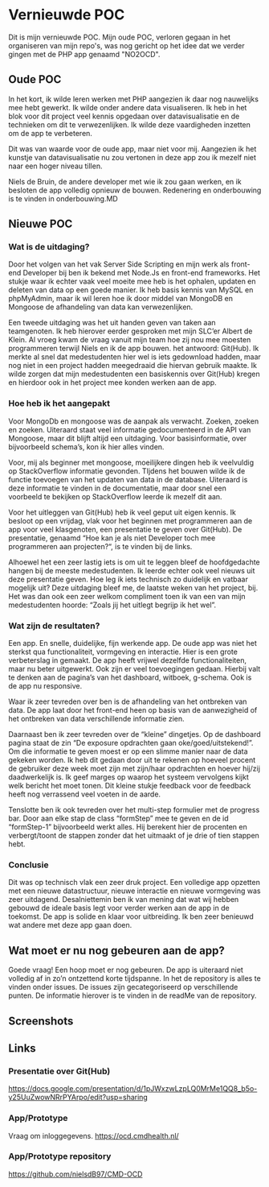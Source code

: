 # Vernieuwde POC
Dit is mijn vernieuwde POC. Mijn oude POC, verloren gegaan in het organiseren van mijn repo's, was nog gericht op het idee dat we verder gingen met de PHP app genaamd "NO2OCD".

## Oude POC
In het kort, ik wilde leren werken met PHP aangezien ik daar nog nauwelijks mee hebt gewerkt. Ik wilde onder andere data visualiseren. Ik heb in het blok voor dit project veel kennis opgedaan over datavisualisatie en de technieken om dit te verwezenlijken. Ik wilde deze vaardigheden inzetten om de app te verbeteren. 

Dit was van waarde voor de oude app, maar niet voor mij. Aangezien ik het kunstje van datavisualisatie nu zou vertonen in deze app zou ik mezelf niet naar een hoger niveau tillen.

Niels de Bruin, de andere developer met wie ik zou gaan werken, en ik besloten de app volledig opnieuw de bouwen. Redenering en onderbouwing is te vinden in onderbouwing.MD

## Nieuwe POC
### Wat is de uitdaging? 
Door het volgen van het vak Server Side Scripting en mijn werk als front-end Developer bij ben ik bekend met Node.Js en front-end frameworks. Het stukje waar ik echter vaak veel moeite mee heb is het ophalen, updaten en deleten van data op een goede manier. Ik heb basis kennis van MySQL en phpMyAdmin, maar ik wil leren hoe ik door middel van MongoDB en Mongoose de afhandeling van data kan verwezenlijken. 

Een tweede uitdaging was het uit handen geven van taken aan teamgenoten. Ik heb hierover eerder gesproken met mijn SLC’er Albert de Klein. Al vroeg kwam de vraag vanuit mijn team hoe zij nou mee moesten programmeren terwijl Niels en ik de app bouwen. het antwoord: Git(Hub). Ik merkte al snel dat medestudenten hier wel is iets gedownload hadden, maar nog niet in een project hadden meegedraaid die hiervan gebruik maakte. Ik wilde zorgen dat mijn medestudenten een basiskennis over Git(Hub) kregen en hierdoor ook in het project mee konden werken aan de app.

### Hoe heb ik het aangepakt
Voor MongoDb en mongoose was de aanpak als verwacht. Zoeken, zoeken en zoeken. Uiteraard staat veel informatie gedocumenteerd in de API van Mongoose, maar dit blijft altijd een uitdaging. Voor basisinformatie, over bijvoorbeeld schema’s, kon ik hier alles vinden. 

Voor, mij als beginner met mongoose, moeilijkere dingen heb ik veelvuldig op StackOverflow informatie gevonden. TIjdens het bouwen wilde ik de functie toevoegen van het updaten van data in de database. Uiteraard is deze informatie te vinden in de documentatie, maar door snel een voorbeeld te bekijken op StackOverflow leerde ik mezelf dit aan. 

Voor het uitleggen van Git(Hub) heb ik veel geput uit eigen kennis. Ik besloot op een vrijdag, vlak voor het beginnen met programmeren aan de app voor veel klasgenoten, een presentatie te geven over Git(Hub). De presentatie, genaamd “Hoe kan je als niet Developer toch mee programmeren aan projecten?“, is te vinden bij de links.

Alhoewel het een zeer lastig iets is om uit te leggen bleef de hoofdgedachte hangen bij de meeste medestudenten. Ik leerde echter ook veel nieuws uit deze presentatie geven. Hoe leg ik iets technisch zo duidelijk en vatbaar mogelijk uit? Deze uitdaging bleef me, de laatste weken van het project, bij. Het was dan ook een zeer welkom compliment toen ik van een van mijn medestudenten hoorde: “Zoals jij het uitlegt begrijp ik het wel”.

### Wat zijn de resultaten?
Een app. En snelle, duidelijke, fijn werkende app. De oude app was niet het sterkst qua functionaliteit, vormgeving en interactie. Hier is een grote verbeterslag in gemaakt. De app heeft vrijwel dezelfde functionaliteiten, maar nu beter uitgewerkt. Ook zijn er veel toevoegingen gedaan. Hierbij valt te denken aan de pagina’s van het dashboard, witboek, g-schema. Ook is de app nu responsive. 

Waar ik zeer tevreden over ben is de afhandeling van het ontbreken van data. De app laat door het front-end heen op basis van de aanwezigheid of het ontbreken van data verschillende informatie zien. 

Daarnaast ben ik zeer tevreden over de “kleine” dingetjes. Op de dashboard pagina staat de zin “De exposure opdrachten gaan oke/goed/uitstekend!”. Om die informatie te geven moest er op een slimme manier naar de data gekeken worden. Ik heb dit gedaan door uit te rekenen op hoeveel procent de gebruiker deze week moet zijn met zijn/haar opdrachten en hoever hij/zij daadwerkelijk is. Ik geef marges op waarop het systeem vervolgens kijkt welk bericht het moet tonen. Dit kleine stukje feedback voor de feedback heeft nog verrassend veel voeten in de aarde.

Tenslotte ben ik ook tevreden over het multi-step formulier met de progress bar. Door aan elke stap de class “formStep” mee te geven en de id “formStep-1” bijvoorbeeld werkt alles. Hij berekent hier de procenten en verbergt/toont de stappen zonder dat het uitmaakt of je drie of tien stappen hebt. 

### Conclusie
Dit was op technisch vlak een zeer druk project. Een volledige app opzetten met een nieuwe datastructuur, nieuwe interactie en nieuwe vormgeving was zeer uitdagend. Desalniettemin ben ik van mening dat wat wij hebben gebouwd de ideale basis legt voor verder werken aan de app in de toekomst. De app is solide en klaar voor uitbreiding. Ik ben zeer benieuwd wat andere met deze app gaan doen.

## Wat moet er nu nog gebeuren aan de app?
Goede vraag! Een hoop moet er nog gebeuren. De app is uiteraard niet volledig af in zo’n ontzettend korte tijdspanne. In het de repository is alles te vinden onder issues. De issues zijn gecategoriseerd op verschillende punten. De informatie hierover is te vinden in de readMe van de repository.

## Screenshots


## Links
### Presentatie over Git(Hub)
https://docs.google.com/presentation/d/1pJWxzwLzpLQ0MrMe1QQ8_b5o-y25UuZwowNRrPYArpo/edit?usp=sharing

### App/Prototype
Vraag om inloggegevens.
https://ocd.cmdhealth.nl/

### App/Prototype repository
https://github.com/nielsdB97/CMD-OCD

